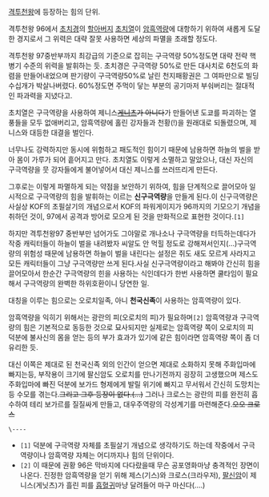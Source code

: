 [격투천왕](%EA%B2%A9%ED%88%AC%EC%B2%9C%EC%99%95.md)에 등장하는 힘의 단위.

격투천왕 96에서 [초치경](%EC%B4%88%EC%B9%98%EA%B2%BD.md)의
[할아버지](%ED%95%A0%EC%95%84%EB%B2%84%EC%A7%80.md)
[초치열](%EC%B4%88%EC%B9%98%EC%97%B4.md)이
[암흑역량](%EC%95%94%ED%9D%91%EC%97%AD%EB%9F%89.md)에 대항하기 위하여 새롭게 도달한 경지로서 그
위력은 대략 잘못 사용하면 세상의 파멸을 초래할 정도다.

격투천왕 97중반부까지 최강급의 기준으로 잡히는 구극역량 50%정도면 대략 전략 핵병기 수준의 위력을 발휘하는 듯. 초치경은 구극역량
50%로 만든 대사치로 6천도의 화렴을 만들어내었으며 판기량이 구극역량50%로 날린 천지패황권은 그 여파만으로 빌딩 수십개가 박살나버렸다.
60%정도면 주먹이 닿는 부분의 공기마저 부숴버리는 절대적인 파과력을 지녔다고.

초치열은 구극역량을 사용하여 제니스<del>[게니츠](%EA%B2%8C%EB%8B%88%EC%B8%A0.md)가 아니다</del>가
만들어낸 도쿄를 파괴하는 열풍들을 모두 없애버리고, 암흑역량에 홀린 강자들과 천황(!)을 원래대로 되돌렸으며, 제니스와 대등한 대결을
벌인다.

너무나도 강력하지만 동시에 위험하고 패도적인 힘이기 때문에 남용하면 하늘의 벌을 받아 몸이 가루가 되어 흩어지고 만다. 초치열도 이렇게
소멸하고 말았으나, 대신 자신의 구극역량을 뭇 강자들에게 불어넣어서 대신 제니스를 쓰러뜨리게 만든다.

그후로는 이렇게 파멸하게 되는 약점을 보안하기 위하여, 힘을 단계적으로 끌어모아 일시적으로 구극역량의 힘을 발휘하는 이르는
**신구극역량**을 만들게 된다.이 신구극역량은 사실상 KOF의 초필살기의 개념으로서 KOF의 파워게이지가 96까지의 기모으기 개념을 취하던
것이, 97에서 공격과 방어로 모으게 된 것을 만화적으로 표현한 것이다.`[1]`

하지만 격투천왕97 중반부만 넘어가도 그야말로 개나소나 구극역량을 터득하는데다가 작중 캐릭터들이 하늘이 벌을 내려봤자 씨알도 안 먹힐 정도로
강해져서인지(...)구극역량의 위험성 때문에 남용하면 하늘이 벌을 내린다는 설정은 쥐도 새도 모르게 사라지고 모든 캐릭터들이 그냥 구극역량만
쓰게 된다.사실 신구극역량이라고 해봐야 간신히 힘을 끌어모아서 한순간 구극역량의 힌을 사용하는 식인데다가 한번 사용하면 쿨타임이 필요해서
구극역량의 완벽한 하위호환이니 당연한 일.

대칭을 이루는 힘으로는 오로치일족, 아니 **천국신족**이 사용하는 암흑역량이 있다.

암흑역량을 익히기 위해서는 광란의 피(오로치의 피)가 필요하며`[2]` 암흑역량과 구극역량의 힘은 기본적으로 동등한 것으로 묘사되지만
실제로는 암흑역량 쪽이 오로치의 피 덕분에 불사신의 몸을 얻는 등의 부가 효과가 있기에 같은 힘이라면 암흑역량 쪽이 좀 더 유리한 듯.

대신 이쪽은 제대로 된 천국신족 외의 인간이 얻으면 제대로 소화하지 못해 주화입마에 빠지는등, 부작용이 크기에 팔신암도 오로치를 만나기전까지
굉장히 고생했으며 제스도 주화입마에 빠진 덕분에 보가드 형제에게 발릴 위기에 빠지고 무서워서 간신히 도망치는 등 수모를
겪는다.<del>그리고 그후 등장이 없다.(...)</del> 그러나 크로스는 광란의 피를 완전히 흡수하여 테리 보가르를 질질싸게 만들고,
대우주역량의 각성계기를 마련해준다.<del>오오 크로스</del>

`\----`

  * `[1]` 덕분에 구극역량 자체를 초필살기 개념으로 생각하기도 하는데 작중에서 구극역량이나 암흑역량 자체는 어디까지나 힘의 단위이다.
  * `[2]` 이 때문에 권황 96은 막바지에 다다랐을때 무슨 공포영화마냥 충격적인 장면이 나온다. 진정한 암흑역량을 얻기 위해 제스(기스)와 크로스(크라우저), [팔신암](%ED%8C%94%EC%8B%A0%EC%95%94.md)이 제니스(게닛츠)가 흘린 피를 [흡혈귀](%ED%9D%A1%ED%98%88%EA%B7%80.md)마냥 달려들어 마구 마신다(....)

